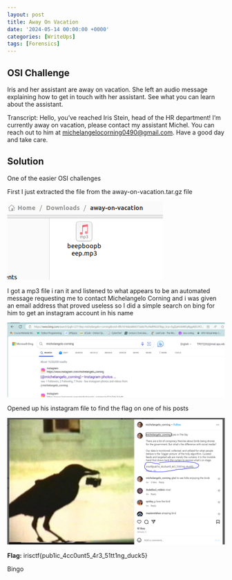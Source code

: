 ```yaml
---
layout: post
title: Away On Vacation
date: '2024-05-14 00:00:00 +0000'
categories: [WriteUps]
tags: [Forensics]  
---
```


## OSI Challenge

Iris and her assistant are away on vacation. She left an audio message explaining how to get in touch with her assistant. See what you can learn about the assistant.

Transcript: Hello, you’ve reached Iris Stein, head of the HR department! I’m currently away on vacation, please contact my assistant Michel. You can reach out to him at michelangelocorning0490@gmail.com. Have a good day and take care.

## Solution

One of the easier OSI challenges

First I just extracted the file from the away-on-vacation.tar.gz file

![mp3file](/assets/img/AwayOnVacation/beepboopbeep.PNG)

I got a mp3 file i ran it and listened to what appears to be an automated message requesting me to contact Michelangelo Corning and i was given an email address that proved useless so I did a simple search on bing for him to get an instagram account in his name

![websearch](/assets/img/AwayOnVacation/bingsearch.PNG)

Opened up his instagram file to find the flag on one of his posts

![instagrampost](/assets/img/AwayOnVacation/instagrampost.PNG)

**Flag:** irisctf{pub1ic_4cc0unt5_4r3_51tt1ng_duck5}

Bingo
